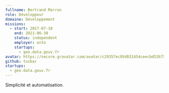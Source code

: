 ```yaml
---
fullname: Bertrand Marron
role: Développeur
domaine: Développement
missions:
  - start: 2017-07-10
    end: 2021-06-30
    status: independent
    employer: octo
    startups:
      - geo.data.gouv.fr
avatar: https://secure.gravatar.com/avatar/c29357ec95d831454ceecbd52675a75b?size=512
github: tusbar
startups:
  - geo.data.gouv.fr
---
```

Simplicité et automatisation.